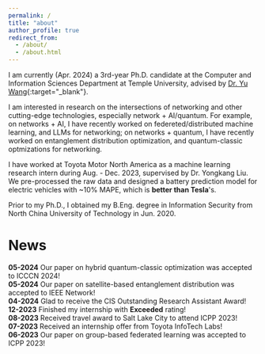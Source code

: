 ```yaml
---
permalink: /
title: "about"
author_profile: true
redirect_from: 
  - /about/
  - /about.html
---
```


I am currently (Apr. 2024) a 3rd-year Ph.D. candidate at the Computer and Information Sciences Department at Temple University, advised by [Dr. Yu Wang](https://cis.temple.edu/~yu/){:target="_blank"}.  

I am interested in research on the intersections of networking and other cutting-edge technologies, especially network + AI/quantum. For example, on networks + AI, I have recently worked on federeted/distributed machine learning, and LLMs for networking; on networks + quantum, I have recently worked on entanglement distribution optimization, and quantum-classic optmizations for networking. 

I have worked at Toyota Motor North America as a machine learning research intern during Aug. - Dec. 2023, supervised by Dr. Yongkang Liu.  We pre-processed the raw data and designed a battery prediction model for electric vehicles with ~10% MAPE, which is **better than Tesla**'s.

Prior to my Ph.D., I obtained my B.Eng. degree in Information Security from North China University of Technology in Jun. 2020.  


# News  

**05-2024**  Our paper on hybrid quantum-classic optimization was accepted to ICCCN 2024!  
**05-2024**  Our paper on satellite-based entanglement distribution was accepted to IEEE Network!  
**04-2024**  Glad to receive the CIS Outstanding Research Assistant Award!  
**12-2023**  Finished my internship with **Exceeded** rating!  
**08-2023**  Received travel award to Salt Lake City to attend ICPP 2023!  
**07-2023**  Received an internship offer from Toyota InfoTech Labs!  
**06-2023**  Our paper on group-based federated learning was accepted to ICPP 2023!  

